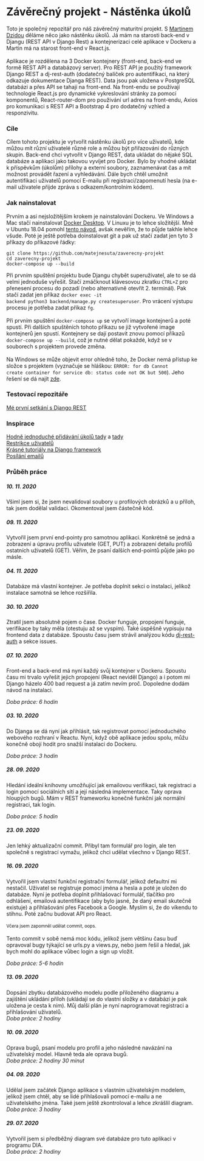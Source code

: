 <h1>Závěrečný projekt - Nástěnka úkolů</h1>
Toto je společný repozitář pro náš závěrečný maturitní projekt. S <a href="https://github.com/martindzida">Martinem Dzidou</a> děláme něco jako nástěnku úkolů. Já mám na starosti back-end v Djangu (REST API v Django Rest) a kontejnerizaci celé aplikace v Dockeru a Martin má na starost front-end v React.js.
<br><br>
Aplikace je rozdělena na 3 Docker kontejnery (front-end, back-end ve formě REST API a databázový server). Pro REST API je použitý framework Django REST a dj-rest-auth (dodatečný balíček pro autentifikaci, na který odkazuje dokumentace Djanga REST). Data jsou pak uložena v PostgreSQL databázi a přes API se tahají na front-end. Na front-endu se používají technologie React.js pro dynamické vykreslování stránky za pomocí komponentů, React-router-dom pro použivání url adres na front-endu, Axios pro komunikaci s REST API a Bootstrap 4 pro dodatečný vzhled a responzivitu.

<h3>Cíle</h3>
<p>Cílem tohoto projektu je vytvořit nástěnku úkolů pro více uživatelů, kde můžou mít různí uživatelé různé role a můžou být přiřazováni do různých skupin. Back-end chci vytvořit v Django REST, data ukládat do nějaké SQL databáze a aplikaci jako takovou vyvíjet pro Docker. Bylo by vhodné ukládat k příspěvkům (úkolům) přílohy a externí soubory, zaznamenávat čas a mít možnost provádět řazení a vyhledávání. Dále bych chtěl umožnit autentifikaci uživatelů pomocí E-mailu při registraci/zapomenutí hesla (na e-mail uživatele přijde zpráva s odkazem/kontrolním kódem).</p>

<h3>Jak nainstalovat</h3>
<p>Prvním a asi nejsložitějším krokem je nainstalování Dockeru. Ve Windows a Mac stačí nainstalovat <a href="https://docs.docker.com/desktop/">Docker Desktop</a>. V Linuxu je to lehce složitější. Mně v Ubuntu 18.04 pomohl <a href="https://phoenixnap.com/kb/how-to-install-docker-on-ubuntu-18-04">tento návod</a>, avšak nevěřím, že to půjde takhle lehce všude. Poté je ještě potřeba doinstalovat git a pak už stačí zadat jen tyto 3 příkazy do příkazové řádky: 
<br>

```
git clone https://github.com/matejnesuta/zaverecny-projekt
cd zaverecny-projekt
docker-compose up --build
```
Při prvním spuštění projektu bude Djangu chybět superuživatel, ale to se dá velmi jednoduše vyřešit. Stačí zmáčknout klávesovou zkratku <code>CTRL+Z</code> pro přenesení procesu do pozadí (nebo alternativně otevřít 2. terminál). Pak stačí zadat jen příkaz <code>docker exec -it backend python3 backend/manage.py createsuperuser</code>. Pro vrácení výstupu procesu je potřeba zadat příkaz <code>fg</code>. 
<br><br>
Při prvním spuštění <code>docker-compose up</code> se vytvoří image kontejnerů a poté spustí. Při dalších spuštěních tohoto příkazu se již vytvořené image kontejnerů jen spustí. Kontejnery se dají postavit znovu pomocí příkazů <code>docker-compose up --build</code>, což je nutné dělat pokaždé, když se v souborech s projektem provede změna.
<br><br>
Na Windows se může objevit error ohledně toho, že Docker nemá přístup ke složce s projektem (vyznačuje se hláškou: <code>ERROR: for db  Cannot create container for service db: status code not OK but 500</code>). Jeho řešení se dá najít <a href="https://stackoverflow.com/questions/60754297/docker-compose-failed-to-build-filesharing-has-been-cancelled">zde</a>.</p>

<h3>Testovací repozitáře</h3>

<a href="https://github.com/matejnesuta/django_rest_tutorial">Mé první setkání s Django REST</a>

<h3>Inspirace</h3>
<a href="https://www.youtube.com/watch?v=ovql0Ui3n_I">Hodně jednoduché přidávání úkolů tady</a> a <a href="https://www.youtube.com/watch?v=4RWFvXDUmjo">tady</a><br>
<a href="https://www.youtube.com/watch?v=eBsc65jTKvw">Restrikce uživatelů</a><br>
<a href="https://www.youtube.com/channel/UCTZRcDjjkVajGL6wd76UnGg/about">Krásné tutoriály na Django framework</a><br>
<a href="https://www.youtube.com/watch?v=X7DWErkNVJs">Posílání emailů</a><br>

<h3>Průběh práce</h3> 

<h5>10. 11. 2020</h5>
<p>Všiml jsem si, že jsem nevalidoval soubory u profilových obrázků a u příloh, tak jsem dodělal validaci. Okomentoval jsem částečně kód.</p>


<h5>09. 11. 2020</h5>
<p>Vytvořil jsem první end-pointy pro samotnou aplikaci. Konkrétně se jedná a zobrazení a úpravu profilu uživatele (GET, PUT) a zobrazení detailu profilů ostatních uživatelů (GET). Věřím, že psaní dalších end-pointů půjde jako po másle.</p>

<h5>04. 11. 2020</h5>
<p>Databáze má vlastní kontejner. Je potřeba doplnit sekci o instalaci, jelikož instalace samotná se lehce rozšířila.</p>

<h5>30. 10. 2020</h5>
<p>Ztratil jsem absolutně pojem o čase. Docker funguje, propojení funguje, verifikace by taky měla (otestuju až se vyspím). Také úspěšně vypisuju na frontend data z databáze. Spoustu času jsem strávil analýzou kódu <a href="https://github.com/jazzband/dj-rest-auth/">dj-rest-auth</a> a sekce issues. 

<h5>07. 10. 2020</h5>
<p>Front-end a back-end má nyní každý svůj kontejner v Dockeru. Spoustu času mi trvalo vyřešit jejich propojení 
(React neviděl Django) a i potom mi Django házelo 400 bad request a já zatím nevím proč. Dopoledne dodám návod na instalaci.<br>

<i>Doba práce: 6 hodin </i></p>

<h5>03. 10. 2020</h5>
<p>Do Djanga se dá nyní jak přihlásit, tak registrovat pomocí jednoduchého webového rozhraní v Reactu. Nyní, když obě aplikace jedou spolu, můžu konečně obojí hodit pro snažší instalaci do Dockeru.<br>

<i>Doba práce: 3 hodin </i></p>

<h5>28. 09. 2020</h5>
<p>Hledání ideální knihovny umožňující jak emailovou verifikaci, tak registraci a login pomocí sociálních sítí a 
její následná implementace. Taky oprava hloupých bugů. Mám v REST frameworku konečně funkční jak normální registraci, 
tak login. <br>

<i>Doba práce: 5 hodin </i></p>

<h5>23. 09. 2020</h5>
<p>Jen lehký aktualizační commit. Přibyl tam formulář pro login, ale ten společně s registrací vymažu, jelikož chci udělat všechno v Django REST. 

<h5>16. 09. 2020</h5>
<p>Vytvořil jsem vlastní funkční registrační formulář, jelikož defaultní mi nestačil. Uživatel se registruje pomocí
 jména a hesla a poté je uložen do databáze. Nyní je potřeba doplnit přihlašovací formulář, tlačítko pro odhlášení, 
 emailová autentifikace (aby bylo jasné, že daný email skutečně existuje) a přihlašování přes Facebook a Google. 
 Myslím si, že do víkendu to stihnu. Poté začnu budovat API pro React. 
 <br>
 <br>
 <small>Včera jsem zapomněl udělat commit, oops.</small>
 <br>
 <br>
 Tento commit v sobě nemá moc kódu, jelikož jsem většinu času buď opravoval bugy týkající se urls.py a views.py,
 nebo jsem řešil a hledal, jak bych mohl do aplikace vůbec login a sign up vložit.<br>

<i>Doba práce: 5-6 hodin </i></p>

<h5>13. 09. 2020</h5>
<p>Dopsání zbytku databázového modelu podle přiloženého diagramu a zajištění ukládání příloh 
(ukládají se do vlastní složky a v databázi je pak uložena je cesta k nim). Můj další plán je nyní naprogramovat 
registraci a přihlašování uživatelů.<br>
<i>Doba práce: 2 hodiny</i></p>

<h5>10. 09. 2020</h5>
<p>Oprava bugů, psaní modelu pro profil a jeho následné navázání na uživatelský model. Hlavně teda ale oprava bugů.<br>
<i>Doba práce: 2 hodiny 30 minut</i></p>

<h5>04. 09. 2020</h5>
<p>Udělal jsem začátek Django aplikace s vlastním uživatelským modelem, jelikož jsem chtěl, aby se lidé přihlašovali 
pomocí e-mailu a ne uživatelského jména. Také jsem ještě zkontroloval a lehce zkrášlil diagram. <br>
<i>Doba práce: 3 hodiny</i></p>

<h5>29. 07. 2020</h5>
<p>Vytvořil jsem si předběžný diagram své databáze pro tuto aplikaci v programu DIA.<br>
<i>Doba práce: 2 hodiny</i></p>
